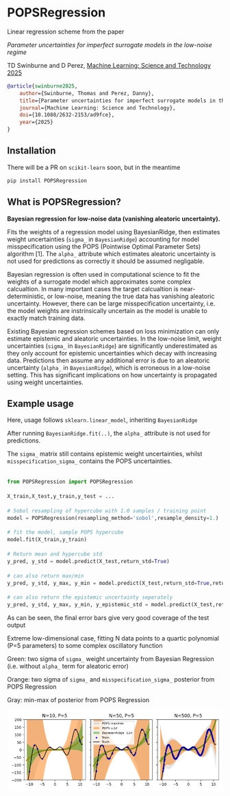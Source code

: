 # POPSRegression
Linear regression scheme from the paper 

*Parameter uncertainties for imperfect surrogate models in the low-noise regime*

TD Swinburne and D Perez, [Machine Learning: Science and Technology 2025](http://iopscience.iop.org/article/10.1088/2632-2153/ad9fce)

```bibtex
@article{swinburne2025,
	author={Swinburne, Thomas and Perez, Danny},
	title={Parameter uncertainties for imperfect surrogate models in the low-noise regime},
	journal={Machine Learning: Science and Technology},
	doi={10.1088/2632-2153/ad9fce},
	year={2025}
}
```

## Installation
There will be a PR on `scikit-learn` soon, but in the meantime
```bash
pip install POPSRegression
```

## What is POPSRegression?

**Bayesian regression for low-noise data (vanishing aleatoric uncertainty).**

Fits the weights of a regression model using BayesianRidge, then estimates weight uncertainties (`sigma_` in `BayesianRidge`) accounting for model misspecification using the POPS (Pointwise Optimal Parameter Sets) algorithm [1]. The `alpha_` attribute which estimates aleatoric uncertainty is not used for predictions as correctly it should be assumed negligable.

Bayesian regression is often used in computational science to fit the weights of a surrogate model which approximates some complex calcualtion. 
In many important cases the target calcualtion is near-deterministic, or low-noise, meaning the true data has vanishing aleatoric uncertainty. However, there can be large misspecification uncertainty, i.e. the model weights are instrinsically uncertain as the model is unable to exactly match training data. 

Existing Bayesian regression schemes based on loss minimization can only estimate epistemic and aleatoric uncertainties. In the low-noise limit, 
weight uncertainties (`sigma_` in `BayesianRidge`) are significantly underestimated as they only account for epistemic uncertainties which decay with increasing data. Predictions then assume any additional error is due to an aleatoric uncertainty (`alpha_` in `BayesianRidge`), which is erroneous in a low-noise setting. This has significant implications on how uncertainty is propagated using weight uncertainties. 

## Example usage
Here, usage follows `sklearn.linear_model`, inheriting `BayesianRidge`

After running `BayesianRidge.fit(..)`, the `alpha_` attribute is not used for predictions.

The `sigma_` matrix still contains epistemic weight uncertainties, whilst `misspecification_sigma_` contains the POPS uncertainties. 

```python

from POPSRegression import POPSRegression

X_train,X_test,y_train,y_test = ...

# Sobol resampling of hypercube with 1.0 samples / training point
model = POPSRegression(resampling_method='sobol',resample_density=1.)

# fit the model, sample POPS hypercube
model.fit(X_train,y_train)

# Return mean and hypercube std
y_pred, y_std = model.predict(X_test,return_std=True)

# can also return max/min 
y_pred, y_std, y_max, y_min = model.predict(X_test,return_std=True,return_bounds=True)

# can also return the epistemic uncertainty seperately
y_pred, y_std, y_max, y_min, y_epistemic_std = model.predict(X_test,return_std=True,return_bounds=True,return_epistemic_std=True)
```

As can be seen, the final error bars give very good coverage of the test output

Extreme low-dimensional case, fitting N data points to a quartic polynomial (P=5 parameters) to some complex oscillatory function

Green: two sigma of `sigma_` weight uncertainty from Bayesian Regression (i.e. without `alpha_` term for aleatoric error)

Orange: two sigma of `sigma_` and `misspecification_sigma_` posterior from POPS Regression

Gray: min-max of posterior from POPS Regression

<img src="https://github.com/tomswinburne/POPS-Regression/blob/main/example_image.png?raw=true"></img>
